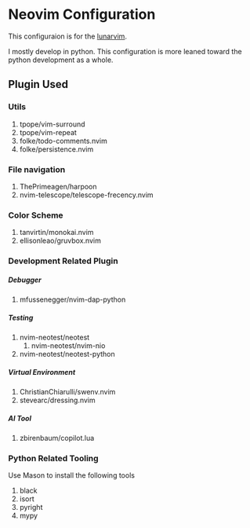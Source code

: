 # Neovim Configuration

This configuraion is for the [lunarvim](https://www.lunarvim.org/).

I mostly develop in python. This configuration is more leaned toward the python development as a whole.

## Plugin Used
### Utils

 1. tpope/vim-surround
 2. tpope/vim-repeat
 3. folke/todo-comments.nvim
 4. folke/persistence.nvim
### File navigation
1. ThePrimeagen/harpoon
2. nvim-telescope/telescope-frecency.nvim
 
 ### Color Scheme
 
 1. tanvirtin/monokai.nvim
 2. ellisonleao/gruvbox.nvim

### Development Related Plugin
##### Debugger
1. mfussenegger/nvim-dap-python
##### Testing
1. nvim-neotest/neotest
	1. nvim-neotest/nvim-nio 
2. nvim-neotest/neotest-python
##### Virtual Environment 
1. ChristianChiarulli/swenv.nvim
2. stevearc/dressing.nvim
##### AI Tool
1. zbirenbaum/copilot.lua


### Python Related Tooling
Use Mason to install the following tools
1. black
2. isort
3. pyright
4. mypy

